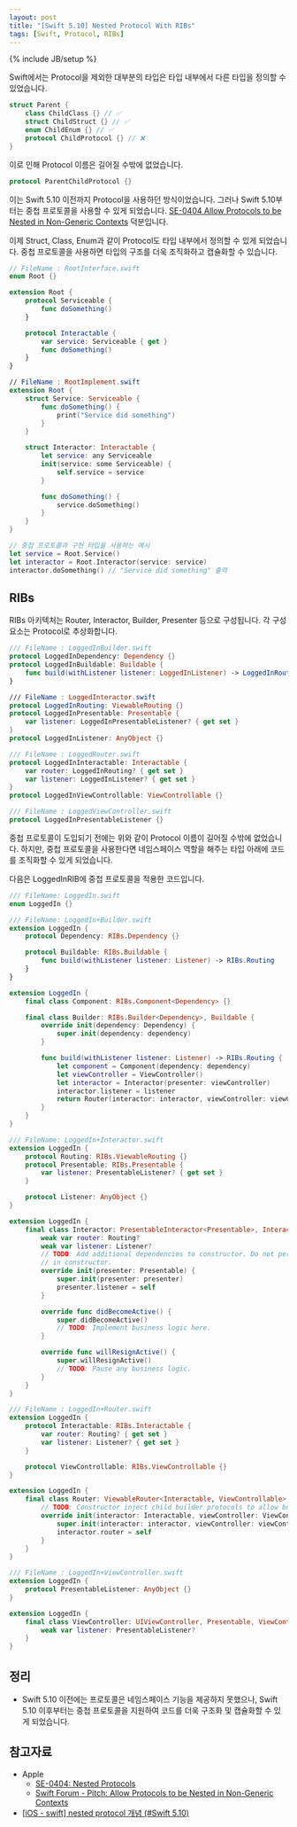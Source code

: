 ```yaml
---
layout: post
title: "[Swift 5.10] Nested Protocol With RIBs"
tags: [Swift, Protocol, RIBs]
---
```

{% include JB/setup %}

Swift에서는 Protocol을 제외한 대부분의 타입은 타입 내부에서 다른 타입을 정의할 수 있었습니다.

```swift
struct Parent {
    class ChildClass {} // ✅
    struct ChildStruct {} // ✅
    enum ChildEnum {} // ✅
    protocol ChildProtocol {} // ❌
}
```

이로 인해 Protocol 이름은 길어질 수밖에 없었습니다.

```swift
protocol ParentChildProtocol {}
```

이는 Swift 5.10 이전까지 Protocol을 사용하던 방식이었습니다. 그러나 Swift 5.10부터는 중첩 프로토콜을 사용할 수 있게 되었습니다. [SE-0404 Allow Protocols to be Nested in Non-Generic Contexts](https://github.com/apple/swift-evolution/blob/main/proposals/0404-nested-protocols.md) 덕분입니다.

이제 Struct, Class, Enum과 같이 Protocol도 타입 내부에서 정의할 수 있게 되었습니다. 중첩 프로토콜을 사용하면 타입의 구조를 더욱 조직화하고 캡슐화할 수 있습니다.

```swift
// FileName : RootInterface.swift
enum Root {}

extension Root {
    protocol Serviceable {
        func doSomething()
    }

    protocol Interactable {
        var service: Serviceable { get }
        func doSomething()
    }
}

// FileName : RootImplement.swift
extension Root {
    struct Service: Serviceable {
        func doSomething() {
            print("Service did something")
        }
    }

    struct Interactor: Interactable {
        let service: any Serviceable
        init(service: some Serviceable) {
            self.service = service
        }

        func doSomething() {
            service.doSomething()
        }
    }
}

// 중첩 프로토콜과 구현 타입을 사용하는 예시
let service = Root.Service()
let interactor = Root.Interactor(service: service)
interactor.doSomething() // "Service did something" 출력
```

## RIBs

RIBs 아키텍처는 Router, Interactor, Builder, Presenter 등으로 구성됩니다. 각 구성 요소는 Protocol로 추상화합니다.

```swift
/// FileName : LoggedInBuilder.swift
protocol LoggedInDependency: Dependency {}
protocol LoggedInBuildable: Buildable {
    func build(withListener listener: LoggedInListener) -> LoggedInRouting
}

/// FileName : LoggedInteractor.swift
protocol LoggedInRouting: ViewableRouting {}
protocol LoggedInPresentable: Presentable {
    var listener: LoggedInPresentableListener? { get set }
}
protocol LoggedInListener: AnyObject {}

/// FileName : LoggedRouter.swift
protocol LoggedInInteractable: Interactable {
    var router: LoggedInRouting? { get set }
    var listener: LoggedInListener? { get set }
}
protocol LoggedInViewControllable: ViewControllable {}

/// FileName : LoggedViewController.swift
protocol LoggedInPresentableListener {}
```

중첩 프로토콜이 도입되기 전에는 위와 같이 Protocol 이름이 길어질 수밖에 없었습니다. 하지만, 중첩 프로토콜을 사용한다면 네임스페이스 역할을 해주는 타입 아래에 코드를 조직화할 수 있게 되었습니다.

다음은 LoggedInRIB에 중첩 프로토콜을 적용한 코드입니다.

```swift
/// FileName: LoggedIn.swift
enum LoggedIn {}

/// FileName: LoggedIn+Builder.swift
extension LoggedIn {
    protocol Dependency: RIBs.Dependency {}

    protocol Buildable: RIBs.Buildable {
        func build(withListener listener: Listener) -> RIBs.Routing
    }
}

extension LoggedIn {
    final class Component: RIBs.Component<Dependency> {}

    final class Builder: RIBs.Builder<Dependency>, Buildable {
        override init(dependency: Dependency) {
            super.init(dependency: dependency)
        }

        func build(withListener listener: Listener) -> RIBs.Routing {
            let component = Component(dependency: dependency)
            let viewController = ViewController()
            let interactor = Interactor(presenter: viewController)
            interactor.listener = listener
            return Router(interactor: interactor, viewController: viewController)
        }
    }
}

/// FileName: LoggedIn+Interactor.swift
extension LoggedIn {
    protocol Routing: RIBs.ViewableRouting {}
    protocol Presentable: RIBs.Presentable {
        var listener: PresentableListener? { get set }
    }

    protocol Listener: AnyObject {}
}

extension LoggedIn {
    final class Interactor: PresentableInteractor<Presentable>, Interactable, PresentableListener {
        weak var router: Routing?
        weak var listener: Listener?
        // TODO: Add additional dependencies to constructor. Do not perform any logic
        // in constructor.
        override init(presenter: Presentable) {
            super.init(presenter: presenter)
            presenter.listener = self
        }

        override func didBecomeActive() {
            super.didBecomeActive()
            // TODO: Implement business logic here.
        }

        override func willResignActive() {
            super.willResignActive()
            // TODO: Pause any business logic.
        }
    }
}

/// FileName : LoggedIn+Router.swift
extension LoggedIn {
    protocol Interactable: RIBs.Interactable {
        var router: Routing? { get set }
        var listener: Listener? { get set }
    }

    protocol ViewControllable: RIBs.ViewControllable {}
}

extension LoggedIn {
    final class Router: ViewableRouter<Interactable, ViewControllable>, Routing {
        // TODO: Constructor inject child builder protocols to allow building children.
        override init(interactor: Interactable, viewController: ViewControllable) {
            super.init(interactor: interactor, viewController: viewController)
            interactor.router = self
        }
    }
}

/// FileName : LoggedIn+ViewController.swift
extension LoggedIn {
    protocol PresentableListener: AnyObject {}
}

extension LoggedIn {
    final class ViewController: UIViewController, Presentable, ViewControllable {
        weak var listener: PresentableListener?
    }
}
```

## 정리

* Swift 5.10 이전에는 프로토콜은 네임스페이스 기능을 제공하지 못했으나, Swift 5.10 이후부터는 중첩 프로토콜을 지원하여 코드를 더욱 구조화 및 캡슐화할 수 있게 되었습니다.

## 참고자료

* Apple
  * [SE-0404: Nested Protocols](https://github.com/apple/swift-evolution/blob/main/proposals/0404-nested-protocols.md)
  * [Swift Forum - Pitch: Allow Protocols to be Nested in Non-Generic Contexts](https://forums.swift.org/t/pitch-allow-protocols-to-be-nested-in-non-generic-contexts/65285)
* [[iOS - swift] nested protocol 개념 (#Swift 5.10)](https://ios-development.tistory.com/1623)
